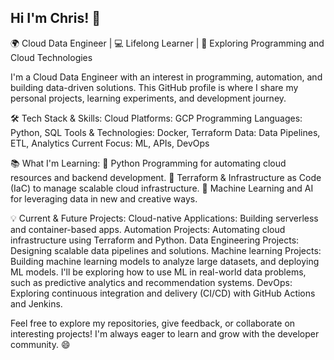 ## Hi I'm Chris! 👋

🌍 Cloud Data Engineer | 💻 Lifelong Learner | 🚀 Exploring Programming and Cloud Technologies

I'm a Cloud Data Engineer with an interest in programming, automation, and building data-driven solutions. This GitHub profile is where I share my personal projects, learning experiments, and development journey. 

🛠 Tech Stack & Skills:
Cloud Platforms: GCP
Programming Languages: Python, SQL
Tools & Technologies: Docker, Terraform
Data: Data Pipelines, ETL, Analytics
Current Focus: ML, APIs, DevOps

📚 What I'm Learning:
🌱 Python Programming for automating cloud resources and backend development.
🚀 Terraform & Infrastructure as Code (IaC) to manage scalable cloud infrastructure.
🤖 Machine Learning and AI for leveraging data in new and creative ways.

💡 Current & Future Projects:
Cloud-native Applications: Building serverless and container-based apps.
Automation Projects: Automating cloud infrastructure using Terraform and Python.
Data Engineering Projects: Designing scalable data pipelines and solutions.
Machine learning Projects: Building machine learning models to analyze large datasets, and deploying ML models. I'll be exploring how to use ML in real-world data problems, such as predictive analytics and recommendation systems.
DevOps: Exploring continuous integration and delivery (CI/CD) with GitHub Actions and Jenkins.

Feel free to explore my repositories, give feedback, or collaborate on interesting projects! I'm always eager to learn and grow with the developer community. 😄
